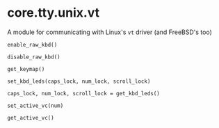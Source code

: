# core.tty.unix.vt

A module for communicating with Linux's `vt` driver (and FreeBSD's too)

    enable_raw_kbd()

    disable_raw_kbd()

    get_keymap()

    set_kbd_leds(caps_lock, num_lock, scroll_lock)

    caps_lock, num_lock, scroll_lock = get_kbd_leds()

    set_active_vc(num)

    get_active_vc()

